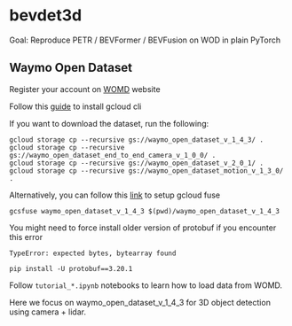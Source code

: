 # bevdet3d
Goal: Reproduce PETR / BEVFormer / BEVFusion on WOD in plain PyTorch

## Waymo Open Dataset

Register your account on [WOMD](https://waymo.com/open/licensing/?continue=%2Fopen%2Fdownload%2F) website

Follow this [guide](https://cloud.google.com/sdk/docs/install) to install gcloud cli

If you want to download the dataset, run the following:
```
gcloud storage cp --recursive gs://waymo_open_dataset_v_1_4_3/ .
gcloud storage cp --recursive gs://waymo_open_dataset_end_to_end_camera_v_1_0_0/ .
gcloud storage cp --recursive gs://waymo_open_dataset_v_2_0_1/ .
gcloud storage cp --recursive gs://waymo_open_dataset_motion_v_1_3_0/ .
```

Alternatively, you can follow this [link](https://cloud.google.com/storage/docs/cloud-storage-fuse/quickstart-mount-bucket) to setup gcloud fuse
```
gcsfuse waymo_open_dataset_v_1_4_3 $(pwd)/waymo_open_dataset_v_1_4_3
```

You might need to force install older version of protobuf if you encounter this error
```
TypeError: expected bytes, bytearray found

pip install -U protobuf==3.20.1
```

Follow `tutorial_*.ipynb` notebooks to learn how to load data from WOMD.

Here we focus on waymo_open_dataset_v_1_4_3 for 3D object detection using camera + lidar.
